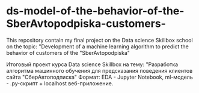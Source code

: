 # ds-model-of-the-behavior-of-the-SberAvtopodpiska-customers-
This repository contain my final project on the Data science Skillbox school on the topic: "Development of a machine learning algorithm to predict the behavior of customers of the "SberAvtopodpiska"

Итоговый проект курса Data science Skillbox на тему: "Разработка алгоритма машинного обучения для предсказания поведения клиентов сайта "СберАвтоподписка"
Формат: EDA - Jupyter Notebook, ml-модель - .py-скрипт + localhost веб-приложение.




